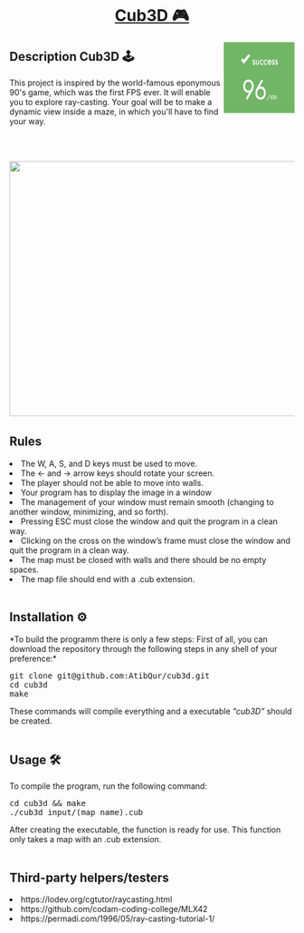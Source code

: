 # <h1 align="center"> <a href="https://github.com/AtibQur/so_long/blob/pdf_cub3d/Cub3d.subject.pdf" target="_blank">Cub3D 🎮</a> </h1>

<p><img align="right" src="./pdf_cub3d/score.png" alt="Score" width="125" height="125"></p>
<h2>Description Cub3D 🕹️</h2>
This project is inspired by the world-famous eponymous 90's game, which was the first FPS ever. It will enable you to explore ray-casting. Your goal will be to make a dynamic view inside a maze, in which you'll have to find your way.

<br><br>

<img src="./pdf_cub3d/cub3d_video.gif" width="750" height="450" />

<h2>Rules</h2>
<li>The W, A, S, and D keys must be used to move. </li>
<li>The ← and → arrow keys should rotate your screen.</li> 
<li>The player should not be able to move into walls.</li>
<li>Your program has to display the image in a window</li>
<li>The management of your window must remain smooth (changing to another window, minimizing, and so forth).</li>
<li>Pressing ESC must close the window and quit the program in a clean way.</li>
<li>Clicking on the cross on the window’s frame must close the window and quit the program in a clean way. </li>
<li>The map must be closed with walls and there should be no empty spaces.</li>
<li>The map file should end with a .cub extension.</li>
<br>

<h2>Installation ⚙️</h2>
*To build the programm there is only a few steps: First of all, you can download the repository through the following steps in any shell of your preference:*
<br>
<pre>
git clone git@github.com:AtibQur/cub3d.git
cd cub3d
make
</pre>
These commands will compile everything and a executable <em>"cub3D"</em> should be created. 
<br><br>

<h2>Usage 🛠️</h2>
<p>To compile the program, run the following command:</p>
<pre>
cd cub3d && make
./cub3d input/(map_name).cub
</pre>
After creating the executable, the function is ready for use. This function only takes a map with an .cub extension.
<br></br>

<h2>Third-party helpers/testers</h2>
<li>https://lodev.org/cgtutor/raycasting.html</li>
<li>https://github.com/codam-coding-college/MLX42</li>
<li>https://permadi.com/1996/05/ray-casting-tutorial-1/</li>